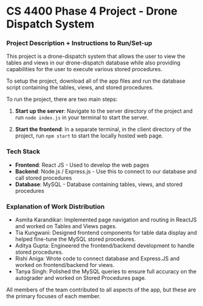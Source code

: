 # CS 4400 Phase 4 Project - Drone Dispatch System
### Project Description + Instructions to Run/Set-up
This project is a drone-dispatch system that allows the user to view the tables and views in our drone-dispatch database while also providing capabilities for the user to execute various stored procedures. 

To setup the project, download all of the app files and run the database script containing the tables, views, and stored procedures. 

To run the project, there are two main steps:
1. **Start up the server**: Navigate to the server directory of the project and run `node index.js` in your terminal to start the server.

2. **Start the frontend**: In a separate terminal, in the client directory of the project, run `npm start` to start the locally hosted web page. 

### Tech Stack
- **Frontend**: React JS - Used to develop the web pages
- **Backend**: Node.js / Express.js - Use this to connect to our database and call stored procedures
- **Database**: MySQL - Database containing tables, views, and stored procedures

### Explanation of Work Distribution
- Asmita Karandikar: Implemented page navigation and routing in ReactJS and worked on Tables and Views pages. 
- Tia Kungwani: Designed frontend components for table data display and helped fine-tune the MySQL stored procedures. 
- Aditya Gupta: Engineered the frontend/backend development to handle stored procedures. 
- Rishi Aniga: Wrote code to connect database and Express.JS and worked on frontend/backend for views.  
- Tanya Singh: Polished the MySQL queries to ensure full accuracy on the autograder and worked on Stored Procedures page.

All members of the team contributed to all aspects of the app, but these are the primary focuses of each member. 
